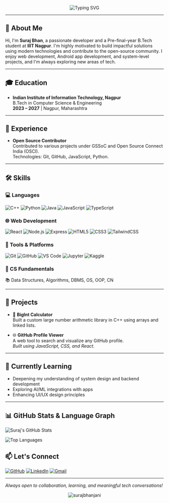 <p align="center">
  <img src="https://readme-typing-svg.demolab.com?font=Fira+Code&duration=3000&pause=500&color=00F7FF&center=true&vCenter=true&multiline=true&width=700&height=100&lines=Hi+there+%F0%9F%91%8B%2C+I'm+Suraj+Bhan!;Welcome+to+my+GitHub+Profile" alt="Typing SVG" />
</p>





---

## 📌 About Me

Hi, I'm **Suraj Bhan**, a passionate developer and a Pre-final-year B.Tech student at **IIIT Nagpur**. I'm highly motivated to build impactful solutions using modern technologies and contribute to the open-source community. I enjoy web development, Android app development, and system-level projects, and I'm always exploring new areas of tech.

---

## 🎓 Education

- **Indian Institute of Information Technology, Nagpur**  
  B.Tech in Computer Science & Engineering  
  **2023 – 2027** | Nagpur, Maharashtra  

---

## 💼 Experience

- **Open Source Contributor**  
  Contributed to various projects under GSSoC and Open Source Connect India (OSCI).  
  Technologies: Git, GitHub, JavaScript, Python.

---

## 🛠️ Skills

### 💻 Languages  
![C++](https://img.shields.io/badge/C++-00599C?style=flat-square&logo=c%2B%2B&logoColor=white)
![Python](https://img.shields.io/badge/Python-3776AB?style=flat-square&logo=python&logoColor=white)
![Java](https://img.shields.io/badge/Java-007396?style=flat-square&logo=java&logoColor=white)
![JavaScript](https://img.shields.io/badge/JavaScript-F7DF1E?style=flat-square&logo=javascript&logoColor=black)
![TypeScript](https://img.shields.io/badge/TypeScript-3178C6?style=flat-square&logo=typescript&logoColor=white)

### 🌐 Web Development  
![React](https://img.shields.io/badge/React-20232A?style=flat-square&logo=react&logoColor=61DAFB)
![Node.js](https://img.shields.io/badge/Node.js-339933?style=flat-square&logo=node.js&logoColor=white)
![Express](https://img.shields.io/badge/Express.js-000000?style=flat-square&logo=express&logoColor=white)
![HTML5](https://img.shields.io/badge/HTML5-E34F26?style=flat-square&logo=html5&logoColor=white)
![CSS3](https://img.shields.io/badge/CSS3-1572B6?style=flat-square&logo=css3&logoColor=white)
![TailwindCSS](https://img.shields.io/badge/TailwindCSS-38B2AC?style=flat-square&logo=tailwind-css&logoColor=white)

### 🧰 Tools & Platforms  
![Git](https://img.shields.io/badge/Git-F05032?style=flat-square&logo=git&logoColor=white)
![GitHub](https://img.shields.io/badge/GitHub-181717?style=flat-square&logo=github&logoColor=white)
![VS Code](https://img.shields.io/badge/VS%20Code-007ACC?style=flat-square&logo=visual-studio-code&logoColor=white)
![Jupyter](https://img.shields.io/badge/Jupyter-F37626?style=flat-square&logo=jupyter&logoColor=white)
![Kaggle](https://img.shields.io/badge/Kaggle-20BEFF?style=flat-square&logo=kaggle&logoColor=white)

### 🧠 CS Fundamentals  
📚 Data Structures, Algorithms, DBMS, OS, OOP, CN

---

## 🚀 Projects

- 🧮 **BigInt Calculator**  
  Built a custom large number arithmetic library in C++ using arrays and linked lists.

- 🌐 **GitHub Profile Viewer**  
  A web tool to search and visualize any GitHub profile.  
  _Built using JavaScript, CSS, and React._

---

## 🌱 Currently Learning

- Deepening my understanding of system design and backend development  
- Exploring AI/ML integrations with apps  
- Enhancing UI/UX design principles

---

## 📊 GitHub Stats & Language Graph

![Suraj's GitHub Stats](https://github-readme-stats.vercel.app/api?username=surajbhanjani&show_icons=true&theme=radical&hide=prs&count_private=true)

![Top Languages](https://github-readme-stats.vercel.app/api/top-langs/?username=surajbhanjani&layout=compact&theme=tokyonight)



## 📫 Let's Connect

[![GitHub](https://img.shields.io/badge/GitHub-181717?style=for-the-badge&logo=github&logoColor=white)](https://github.com/surajbhanjani)
[![LinkedIn](https://img.shields.io/badge/LinkedIn-0A66C2?style=for-the-badge&logo=linkedin&logoColor=white)](https://www.linkedin.com/in/suraj-bhan-b8402b283)
[![Gmail](https://img.shields.io/badge/Gmail-D14836?style=for-the-badge&logo=gmail&logoColor=white)](mailto:surajbhanjani@gmail.com)

---

_Always open to collaboration, learning, and meaningful tech conversations!_

<p align="center">
  <img src="https://komarev.com/ghpvc/?username=surajbhanjani&label=Profile+Views&color=0e75b6&style=flat" alt="surajbhanjani" />
</p>
